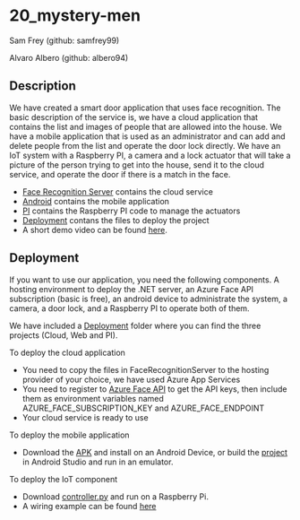 # 20_mystery-men
Sam Frey (github: samfrey99)

Alvaro Albero (github: albero94)

## Description
We have created a smart door application that uses face recognition. The basic description of the service is, we have a cloud application that contains the list and images of people that are allowed into the house. We have a mobile application that is used as an administrator and can add and delete people from the list and operate the door lock directly. We have an IoT system with a Raspberry PI, a camera and a lock actuator that will take a picture of the person trying to get into the house, send it to the cloud service, and operate the door if there is a match in the face.

* [Face Recognition Server](./FaceRecognitionServer) contains the cloud service
* [Android](./android) contains the mobile application
* [PI](./pi) contains the Raspberry PI code to manage the actuators
* [Deployment](./deployment) contans the files to deploy the project
* A short demo video can be found [here](https://drive.google.com/open?id=1d16epz6AwzkoG-WXnCZSgXjU2IlyBvqN).

## Deployment
If you want to use our application, you need the following components. A hosting environment to deploy the .NET server, an Azure Face API subscription (basic is free), an android device to administrate the system, a camera, a door lock, and a Raspberry PI to operate both of them.

We have included a [Deployment](./deployment) folder where you can find the three projects (Cloud, Web and PI).

To deploy the cloud application
* You need to copy the files in FaceRecognitionServer to the hosting provider of your choice, we have used Azure App Services
* You need to register to [Azure Face API](https://azure.microsoft.com/en-us/services/cognitive-services/face/) to get the API keys, then include them as environment variables named AZURE_FACE_SUBSCRIPTION_KEY and AZURE_FACE_ENDPOINT
* Your cloud service is ready to use

To deploy the mobile application
* Download the [APK](./deployment/android/FaceMatch-Door-Lock.apk) and install on an Android Device, or build the [project](./android) in Android Studio and run in an emulator.

To deploy the IoT component
* Download [controller.py](./deployment/pi/controller.py) and run on a Raspberry Pi.
* A wiring example can be found [here](./deployment/pi/wiring.JPG)
